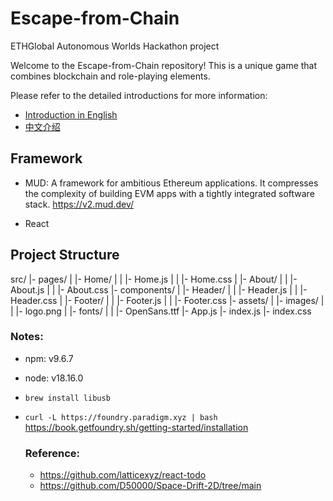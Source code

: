 # Escape-from-Chain

ETHGlobal Autonomous Worlds Hackathon project

Welcome to the Escape-from-Chain repository! This is a unique game that combines blockchain and role-playing elements.

Please refer to the detailed introductions for more information:

- [Introduction in English](./docs/introduction_en.md)
- [中文介绍](./docs/introduction_zh.md)

## Framework

- MUD: A framework for ambitious Ethereum applications. It compresses the complexity of building EVM apps with a tightly integrated software stack.
  https://v2.mud.dev/

- React

## Project Structure

src/
|- pages/
| |- Home/
| | |- Home.js
| | |- Home.css
| |- About/
| | |- About.js
| | |- About.css
|- components/
| |- Header/
| | |- Header.js
| | |- Header.css
| |- Footer/
| | |- Footer.js
| | |- Footer.css
|- assets/
| |- images/
| | |- logo.png
| |- fonts/
| | |- OpenSans.ttf
|- App.js
|- index.js
|- index.css

### Notes:

- npm: v9.6.7
- node: v18.16.0
- `brew install libusb`
- `curl -L https://foundry.paradigm.xyz | bash`
  https://book.getfoundry.sh/getting-started/installation

  ### Reference:

  - https://github.com/latticexyz/react-todo
  - https://github.com/D50000/Space-Drift-2D/tree/main
